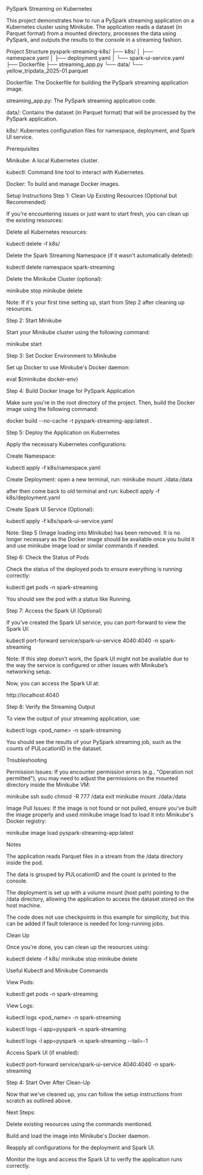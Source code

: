 PySpark Streaming on Kubernetes

This project demonstrates how to run a PySpark streaming application on a Kubernetes cluster using Minikube. The application reads a dataset (in Parquet format) from a mounted directory, processes the data using PySpark, and outputs the results to the console in a streaming fashion.

Project Structure
pyspark-streaming-k8s/
├── k8s/
│   ├── namespace.yaml
│   ├── deployment.yaml
│   └── spark-ui-service.yaml
├── Dockerfile
├── streaming_app.py
└── data/
    └── yellow_tripdata_2025-01.parquet


Dockerfile: The Dockerfile for building the PySpark streaming application image.

streaming_app.py: The PySpark streaming application code.

data/: Contains the dataset (in Parquet format) that will be processed by the PySpark application.

k8s/: Kubernetes configuration files for namespace, deployment, and Spark UI service.

Prerequisites

Minikube: A local Kubernetes cluster.

kubectl: Command line tool to interact with Kubernetes.

Docker: To build and manage Docker images.

Setup Instructions
Step 1: Clean Up Existing Resources (Optional but Recommended)

If you're encountering issues or just want to start fresh, you can clean up the existing resources:

Delete all Kubernetes resources:

kubectl delete -f k8s/


Delete the Spark Streaming Namespace (if it wasn't automatically deleted):

kubectl delete namespace spark-streaming


Delete the Minikube Cluster (optional):

minikube stop
minikube delete


Note: If it's your first time setting up, start from Step 2 after cleaning up resources.

Step 2: Start Minikube

Start your Minikube cluster using the following command:

minikube start

Step 3: Set Docker Environment to Minikube

Set up Docker to use Minikube's Docker daemon:

eval $(minikube docker-env)

Step 4: Build Docker Image for PySpark Application

Make sure you're in the root directory of the project. Then, build the Docker image using the following command:

docker build --no-cache -t pyspark-streaming-app:latest .

Step 5: Deploy the Application on Kubernetes

Apply the necessary Kubernetes configurations:

Create Namespace:

kubectl apply -f k8s/namespace.yaml


Create Deployment:
open a new terminal, run:
minikube mount ./data:/data

after then come back to old terminal and run:
kubectl apply -f k8s/deployment.yaml


Create Spark UI Service (Optional):

kubectl apply -f k8s/spark-ui-service.yaml


Note: Step 5 (Image loading into Minikube) has been removed. It is no longer necessary as the Docker image should be available once you build it and use minikube image load or similar commands if needed.

Step 6: Check the Status of Pods

Check the status of the deployed pods to ensure everything is running correctly:

kubectl get pods -n spark-streaming


You should see the pod with a status like Running.

Step 7: Access the Spark UI (Optional)

If you've created the Spark UI service, you can port-forward to view the Spark UI:

kubectl port-forward service/spark-ui-service 4040:4040 -n spark-streaming


Note: If this step doesn’t work, the Spark UI might not be available due to the way the service is configured or other issues with Minikube’s networking setup.

Now, you can access the Spark UI at:

http://localhost:4040

Step 8: Verify the Streaming Output

To view the output of your streaming application, use:

kubectl logs <pod_name> -n spark-streaming


You should see the results of your PySpark streaming job, such as the counts of PULocationID in the dataset.



Troubleshooting

Permission Issues: If you encounter permission errors (e.g., "Operation not permitted"), you may need to adjust the permissions on the mounted directory inside the Minikube VM:

minikube ssh
sudo chmod -R 777 /data
exit
minikube mount ./data:/data


Image Pull Issues: If the image is not found or not pulled, ensure you've built the image properly and used minikube image load to load it into Minikube's Docker registry:

minikube image load pyspark-streaming-app:latest

Notes

The application reads Parquet files in a stream from the /data directory inside the pod.

The data is grouped by PULocationID and the count is printed to the console.

The deployment is set up with a volume mount (host path) pointing to the /data directory, allowing the application to access the dataset stored on the host machine.

The code does not use checkpoints in this example for simplicity, but this can be added if fault tolerance is needed for long-running jobs.

Clean Up

Once you're done, you can clean up the resources using:

kubectl delete -f k8s/
minikube stop
minikube delete

Useful Kubectl and Minikube Commands

View Pods:

kubectl get pods -n spark-streaming


View Logs:

kubectl logs <pod_name> -n spark-streaming

kubectl logs -l app=pyspark -n spark-streaming 

kubectl logs -l app=pyspark -n spark-streaming --tail=-1


Access Spark UI (if enabled):

kubectl port-forward service/spark-ui-service 4040:4040 -n spark-streaming


Step 4: Start Over After Clean-Up

Now that we've cleaned up, you can follow the setup instructions from scratch as outlined above.

Next Steps:

Delete existing resources using the commands mentioned.

Build and load the image into Minikube's Docker daemon.

Reapply all configurations for the deployment and Spark UI.

Monitor the logs and access the Spark UI to verify the application runs correctly.